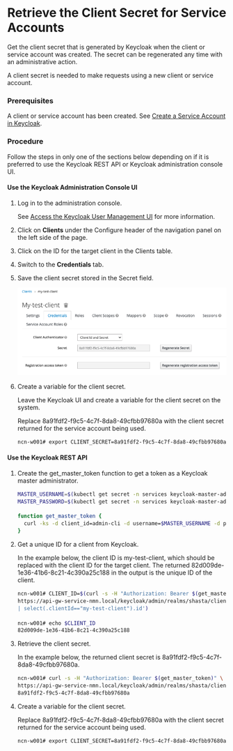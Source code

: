 # Retrieve the Client Secret for Service Accounts

Get the client secret that is generated by Keycloak when the client or service account was created. The secret can be regenerated any time with an administrative action.

A client secret is needed to make requests using a new client or service account.

### Prerequisites

A client or service account has been created. See [Create a Service Account in Keycloak](Create_a_Service_Account_in_Keycloak.md).

### Procedure

Follow the steps in only one of the sections below depending on if it is preferred to use the Keycloak REST API or Keycloak administration console UI.


#### Use the Keycloak Administration Console UI

1.  Log in to the administration console.

    See [Access the Keycloak User Management UI](Access_the_Keycloak_User_Management_UI.md) for more information.

2.  Click on **Clients** under the Configure header of the navigation panel on the left side of the page.

3.  Click on the ID for the target client in the Clients table.

4.  Switch to the **Credentials** tab.

5.  Save the client secret stored in the Secret field.

    ![Keycloak Client Secret](../../img/operations/Keycloak_Client_Secret.png "Keycloak Client Secret")

6.  Create a variable for the client secret.

    Leave the Keycloak UI and create a variable for the client secret on the system.

    Replace 8a91fdf2-f9c5-4c7f-8da8-49cfbb97680a with the client secret returned for the service account being used.

    ```bash
    ncn-w001# export CLIENT_SECRET=8a91fdf2-f9c5-4c7f-8da8-49cfbb97680a
    ```


#### Use the Keycloak REST API

1.  Create the get\_master\_token function to get a token as a Keycloak master administrator.

    ```bash
    MASTER_USERNAME=$(kubectl get secret -n services keycloak-master-admin-auth -ojsonpath='{.data.user}' | base64 -d)
    MASTER_PASSWORD=$(kubectl get secret -n services keycloak-master-admin-auth -ojsonpath='{.data.password}' | base64 -d)

    function get_master_token {
      curl -ks -d client_id=admin-cli -d username=$MASTER_USERNAME -d password=$MASTER_PASSWORD -d grant_type=password https://api-gw-service-nmn.local/keycloak/realms/master/protocol/openid-connect/token | python -c "import sys.json; print json.load(sys.stdin)['access_token']"
    }
    ```

2.  Get a unique ID for a client from Keycloak.

    In the example below, the client ID is my-test-client, which should be replaced with the client ID for the target client. The returned 82d009de-1e36-41b6-8c21-4c390a25c188 in the output is the unique ID of the client.

    ```bash
    ncn-w001# CLIENT_ID=$(curl -s -H "Authorization: Bearer $(get_master_token)" \
    https://api-gw-service-nmn.local/keycloak/admin/realms/shasta/clients | jq -r '.[] \
    | select(.clientId=="my-test-client").id')

    ncn-w001# echo $CLIENT_ID
    82d009de-1e36-41b6-8c21-4c390a25c188
    ```

3.  Retrieve the client secret.

    In the example below, the returned client secret is 8a91fdf2-f9c5-4c7f-8da8-49cfbb97680a.

    ```bash
    ncn-w001# curl -s -H "Authorization: Bearer $(get_master_token)" \
    https://api-gw-service-nmn.local/keycloak/admin/realms/shasta/clients/$CLIENT_ID/client-secret | jq -r .value
    8a91fdf2-f9c5-4c7f-8da8-49cfbb97680a
    ```

4.  Create a variable for the client secret.

    Replace 8a91fdf2-f9c5-4c7f-8da8-49cfbb97680a with the client secret returned for the service account being used.

    ```bash
    ncn-w001# export CLIENT_SECRET=8a91fdf2-f9c5-4c7f-8da8-49cfbb97680a
    ```

